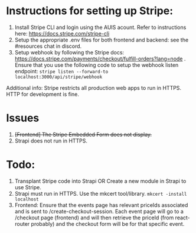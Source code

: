 # Instructions for setting up Stripe:

1. Install Stripe CLI and login using the AUIS acount. Refer to instructions here: https://docs.stripe.com/stripe-cli 
2. Setup the appropriate .env files for both frontend and backend: see the #resources chat in discord. 
3. Setup webhook by following the Stripe docs: https://docs.stripe.com/payments/checkout/fulfill-orders?lang=node . Ensure that you use the following code to setup the webhook listen endpoint: `stripe listen --forward-to localhost:3000/api/stripe/webhook`

Additional info: Stripe restricts all production web apps to run in HTTPS. HTTP for development is fine. 


# Issues

1. ~~[Frontend] The Stripe Embedded Form does not display.~~
2. Strapi does not run in HTTPS. 

# Todo:

1. Transplant Stripe code into Strapi OR Create a new module in Strapi to use Stripe. 
2. Strapi must run in HTTPS. Use the mkcert tool/library. `mkcert -install localhost`
3. Frontend: Ensure that the events page has relevant priceIds associated and is sent to /create-checkout-session. Each event page will go to a /checkout page (frontend) and will then retrieve the priceId (from react-router probably) and the checkout form will be for that specific event. 